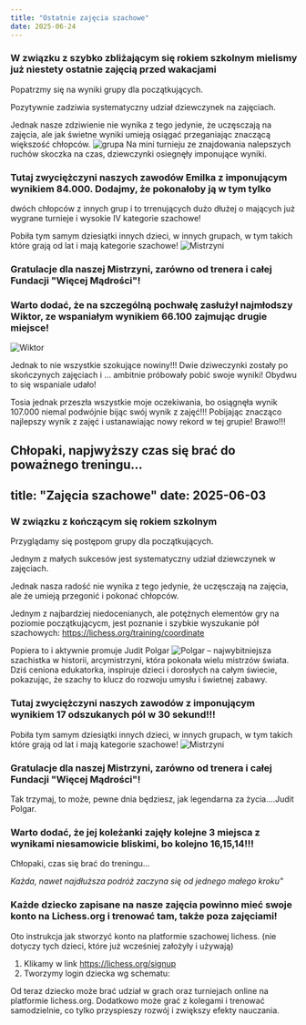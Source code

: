 ```yaml
---
title: "Ostatnie zajęcia szachowe"
date: 2025-06-24
---
```

### W związku z szybko zbliżającym się rokiem szkolnym mielismy już niestety ostatnie zajęcią przed wakacjami
Popatrzmy się na wyniki grupy dla początkujących. 

Pozytywnie zadziwia systematyczny udział dziewczynek na zajęciach.

Jednak nasze zdziwienie nie wynika z tego jedynie, że uczęsczają na zajęcia, ale jak świetne wyniki umieją osiągać 
przeganiając znaczącą większość chłopców.
![grupa](/uploads/IMG_20250624_151113293.jpg)
Na mini turnieju ze znajdowania nalepszych ruchów skoczka na czas, dziewczynki osiegnęły imponujące wyniki.

###  Tutaj zwyciężczyni naszych zawodów Emilka z imponującym wynikiem 84.000. Dodajmy, że pokonałoby ją w tym tylko 
dwóch chłopców z innych grup i to trrenujących dużo dłużej o mających już wygrane turnieje i wysokie IV kategorie szachowe!

Pobiła tym samym dziesiątki innych dzieci, w innych grupach, w tym takich które grają od lat i mają kategorie szachowe!
![Mistrzyni](/uploads/turka_puzle_best.png)
### Gratulacje dla naszej Mistrzyni, zarówno od trenera i całej Fundacji "Więcej Mądrości"!


### Warto dodać, że na szczególną pochwałę zasłużył najmłodszy Wiktor, ze wspaniałym wynikiem 66.100 zajmując drugie miejsce!
![Wiktor](/uploads/IMG_20250624_151123499_BURST001.jpg)

Jednak to nie wszystkie szokujące nowiny!!!
Dwie dziweczynki zostały po skończynych zajęciach i ... ambitnie próbowały pobić swoje wyniki!
Obydwu to się wspaniale udało!

Tosia jednak przeszła wszystkie moje oczekiwania, bo osiągnęła wynik 107.000 niemal podwójnie bijąc swój wynik z zajęć!!!
Pobijając znacząco najlepszy wynik z zajęć i ustanawiając nowy rekord w tej grupie! Brawo!!!


Chłopaki, napjwyższy czas się brać do poważnego treningu...
---
title: "Zajęcia szachowe"
date: 2025-06-03
---
### W związku z kończącym się rokiem szkolnym 
Przyglądamy się postępom grupy dla początkujących. 

Jednym z małych sukcesów jest systematyczny udział dziewczynek w zajęciach.

Jednak nasza radość nie wynika z tego jedynie, że uczęsczają na zajęcia, ale że umieją przegonić i pokonać chłopców.

Jednym z najbardziej niedocenianych, ale potężnych elementów gry na poziomie początkującycm, jest poznanie i szybkie wyszukanie pół szachowych:
https://lichess.org/training/coordinate

Popiera to i aktywnie promuje Judit Polgar 
![Polgar](/uploads/Judit_polgar_03.08.2008.jpg)
– najwybitniejsza szachistka w historii, arcymistrzyni, która pokonała wielu mistrzów świata. Dziś ceniona edukatorka, inspiruje dzieci i dorosłych na całym świecie, pokazując, że szachy to klucz do rozwoju umysłu i świetnej zabawy.


###  Tutaj zwyciężczyni naszych zawodów z imponującym wynikiem 17 odszukanych pól w 30 sekund!!!
Pobiła tym samym dziesiątki innych dzieci, w innych grupach, w tym takich które grają od lat i mają kategorie szachowe!
![Mistrzyni](/uploads/turka_puzle_best.png)
### Gratulacje dla naszej Mistrzyni, zarówno od trenera i całej Fundacji "Więcej Mądrości"!

Tak trzymaj, to może, pewne dnia będziesz, jak legendarna za życia....Judit Polgar.

### Warto dodać, że jej koleżanki zajęły kolejne 3 miejsca z wynikami niesamowicie bliskimi, bo kolejno 16,15,14!!!

Chłopaki, czas się brać do treningu...

*Każda, nawet najdłuższa podróż zaczyna się od jednego małego kroku"*

### Każde dziecko zapisane na nasze zajęcia powinno mieć swoje konto na Lichess.org i trenować tam, także poza zajęciami!

Oto instrukcja jak stworzyć konto na platformie szachowej lichess. (nie dotyczy tych dzieci, które już wcześniej założyły i używają)

1. Klikamy w link https://lichess.org/signup
2. Tworzymy login dziecka wg schematu: 

Od teraz dziecko może brać udział w grach oraz turniejach online na platformie lichess.org. Dodatkowo może grać z kolegami i trenować samodzielnie, co tylko przyspieszy rozwój i zwiększy efekty nauczania.



